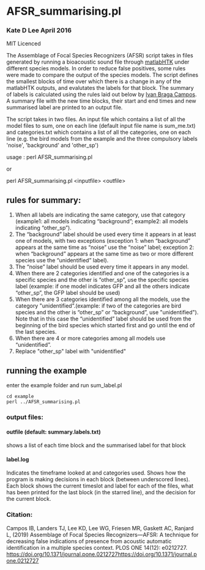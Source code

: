 
# AFSR_summarising.pl
### Kate D Lee April 2016

MIT Licenced

The Assemblage of Focal Species Recognizers (AFSR) script takes in files generated by running a bioacoustic sound file through [matlabHTK](https://github.com/LouisRanjard/matlabHTK) under different species models. In order to reduce false positives, some rules were made to compare the output of the species models. The script defines the smallest blocks of time over which there is a change in any of the matlabHTK outputs, and evalutates the labels for that block. The summary of labels is calculated using the rules laid out below by [Ivan Braga Campos](https://www.researchgate.net/profile/Ivan_Campos3). A summary file with the new time blocks, their start and end times and new summarised label are printed to an output file.

The script takes in two files. An input file which contains a list of all the model files to sum, one on each line (default input file name is sum_me.txt) and categories.txt which contains a list of all the categories, one on each line (e.g. the bird models from the example and the three compulsory labels 'noise', 'background' and 'other_sp')


usage :
perl AFSR_summarising.pl

or

perl AFSR_summarising.pl \<inputfile\> \<outfile\>


## rules for summary:

 1. When all labels are indicating the same category, use that category (example1: all models indicating “background”; example2: all models indicating “other_sp”).
 2. The “background” label should be used every time it appears in at least one of models, with two exceptions (exception 1:  when “background” appears at the same time as “noise” use the “noise” label; exception 2:  when “background” appears at the same time as two or more different species use the “unidentified” label).
 3. The “noise” label should be used every time it appears in any model.
 4. When there are 2 categories identified and one of the categories is a specific species and the other is “other_sp”, 
    use the specific species label (example: if one model indicates GFP and all the others indicate “other_sp”, the GFP label should be used)
 5. When there are 3 categories identified among all the models, use the category "unidentified”.(example: if two of the categories are bird species and the other is “other_sp” or “background”, use "unidentified"). Note that in this case the “unidentified” label should be used from the beginning of the bird species which started first and go until the end of the last species.
 6. When there are 4 or more categories among all models use “unidentified”.
 7. Replace "other_sp" label with "unidentified"


## running the example

enter the example folder and run sum_label.pl
<pre><code>cd example
perl ../AFSR_summarising.pl
</code></pre>

### output files:

#### outfile (default: summary.labels.txt)
shows a list of each time block and the summarised label for that block

#### label.log
Indicates the timeframe looked at and categories used.
Shows how the program is making decisions in each block (between underscored lines).
Each block shows the current timeslot and label for each of the files, what has been printed for the last block (in the starred line), and the decision for the current block.

### Citation: 
Campos IB, Landers TJ, Lee KD, Lee WG, Friesen MR, Gaskett AC, Ranjard L, (2019) Assemblage of Focal Species Recognizers—AFSR: A technique for decreasing false indications of presence from acoustic automatic identification in a multiple species context. PLOS ONE 14(12): e0212727. https://doi.org/10.1371/journal.pone.0212727https://doi.org/10.1371/journal.pone.0212727

